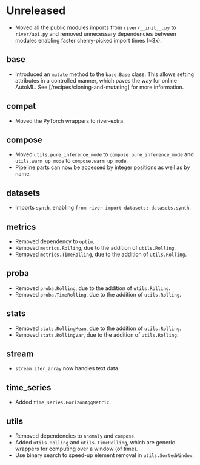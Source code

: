 # Unreleased

- Moved all the public modules imports from `river/__init__.py` to `river/api.py` and removed unnecessary dependencies between modules enabling faster cherry-picked import times (≈3x).

## base

- Introduced an `mutate` method to the `base.Base` class. This allows setting attributes in a controlled manner, which paves the way for online AutoML. See [/recipes/cloning-and-mutating] for more information.

## compat

- Moved the PyTorch wrappers to river-extra.

## compose

- Moved `utils.pure_inference_mode` to `compose.pure_inference_mode` and `utils.warm_up_mode` to `compose.warm_up_mode`.
- Pipeline parts can now be accessed by integer positions as well as by name.

## datasets

- Imports `synth`, enabling `from river import datasets; datasets.synth`.

## metrics

- Removed dependency to `optim`.
- Removed `metrics.Rolling`, due to the addition of `utils.Rolling`.
- Removed `metrics.TimeRolling`, due to the addition of `utils.Rolling`.

## proba

- Removed `proba.Rolling`, due to the addition of `utils.Rolling`.
- Removed `proba.TimeRolling`, due to the addition of `utils.Rolling`.

## stats

- Removed `stats.RollingMean`, due to the addition of `utils.Rolling`.
- Removed `stats.RollingVar`, due to the addition of `utils.Rolling`.
## stream

- `stream.iter_array` now handles text data.

## time_series

- Added `time_series.HorizonAggMetric`.

## utils

- Removed dependencies to `anomaly` and `compose`.
- Added `utils.Rolling` and `utils.TimeRolling`, which are generic wrappers for computing over a window (of time).
- Use binary search to speed-up element removal in `utils.SortedWindow`.
